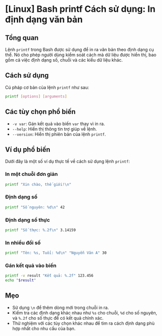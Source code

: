 # [Linux] Bash printf Cách sử dụng: In định dạng văn bản

## Tổng quan
Lệnh `printf` trong Bash được sử dụng để in ra văn bản theo định dạng cụ thể. Nó cho phép người dùng kiểm soát cách mà dữ liệu được hiển thị, bao gồm cả việc định dạng số, chuỗi và các kiểu dữ liệu khác.

## Cách sử dụng
Cú pháp cơ bản của lệnh `printf` như sau:
```bash
printf [options] [arguments]
```

## Các tùy chọn phổ biến
- `-v var`: Gán kết quả vào biến `var` thay vì in ra.
- `--help`: Hiển thị thông tin trợ giúp về lệnh.
- `--version`: Hiển thị phiên bản của lệnh `printf`.

## Ví dụ phổ biến
Dưới đây là một số ví dụ thực tế về cách sử dụng lệnh `printf`:

### In một chuỗi đơn giản
```bash
printf "Xin chào, thế giới!\n"
```

### Định dạng số
```bash
printf "Số nguyên: %d\n" 42
```

### Định dạng số thực
```bash
printf "Số thực: %.2f\n" 3.14159
```

### In nhiều đối số
```bash
printf "Tên: %s, Tuổi: %d\n" "Nguyễn Văn A" 30
```

### Gán kết quả vào biến
```bash
printf -v result "Kết quả: %.2f" 123.456
echo "$result"
```

## Mẹo
- Sử dụng `\n` để thêm dòng mới trong chuỗi in ra.
- Kiểm tra các định dạng khác nhau như `%s` cho chuỗi, `%d` cho số nguyên, và `%.2f` cho số thực để có kết quả chính xác.
- Thử nghiệm với các tùy chọn khác nhau để tìm ra cách định dạng phù hợp nhất cho nhu cầu của bạn.